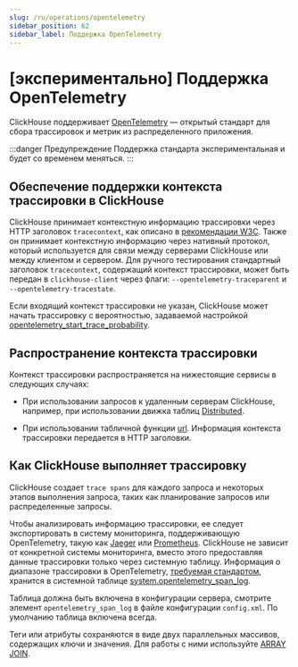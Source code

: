 ```yaml
---
slug: /ru/operations/opentelemetry
sidebar_position: 62
sidebar_label: Поддержка OpenTelemetry
---
```


# [экспериментально] Поддержка OpenTelemetry

ClickHouse поддерживает [OpenTelemetry](https://opentelemetry.io/) — открытый стандарт для сбора трассировок и метрик из распределенного приложения.

:::danger Предупреждение
Поддержка стандарта экспериментальная и будет со временем меняться.
:::

## Обеспечение поддержки контекста трассировки в ClickHouse

ClickHouse принимает контекстную информацию трассировки через HTTP заголовок `tracecontext`, как описано в [рекомендации W3C](https://www.w3.org/TR/trace-context/). Также он принимает контекстную информацию через нативный протокол, который используется для связи между серверами ClickHouse или между клиентом и сервером. Для ручного тестирования стандартный заголовок `tracecontext`, содержащий контекст трассировки, может быть передан в `clickhouse-client` через флаги: `--opentelemetry-traceparent` и `--opentelemetry-tracestate`.

Если входящий контекст трассировки не указан, ClickHouse может начать трассировку с вероятностью, задаваемой настройкой [opentelemetry_start_trace_probability](../operations/settings/settings.md#opentelemetry-start-trace-probability).

## Распространение контекста трассировки

Контекст трассировки распространяется на нижестоящие сервисы в следующих случаях:

* При использовании запросов к удаленным серверам ClickHouse, например, при использовании движка таблиц [Distributed](../engines/table-engines/special/distributed.md).

* При использовании табличной функции [url](../sql-reference/table-functions/url.md). Информация контекста трассировки передается в HTTP заголовки.

## Как ClickHouse выполняет трассировку

ClickHouse создает `trace spans` для каждого запроса и некоторых этапов выполнения запроса, таких как планирование запросов или распределенные запросы.

Чтобы анализировать информацию трассировки, ее следует экспортировать в систему мониторинга, поддерживающую OpenTelemetry, такую как [Jaeger](https://jaegertracing.io/) или [Prometheus](https://prometheus.io/). ClickHouse не зависит от конкретной системы мониторинга, вместо этого предоставляя данные трассировки только через системную таблицу. Информация о диапазоне трассировки в OpenTelemetry, [требуемая стандартом](https://github.com/open-telemetry/opentelemetry-specification/blob/master/specification/overview.md#span), хранится в системной таблице [system.opentelemetry_span_log](../operations/system-tables/opentelemetry_span_log.md).

Таблица должна быть включена в конфигурации сервера, смотрите элемент `opentelemetry_span_log` в файле конфигурации `config.xml`. По умолчанию таблица включена всегда.

Теги или атрибуты сохраняются в виде двух параллельных массивов, содержащих ключи и значения. Для работы с ними используйте [ARRAY JOIN](../sql-reference/statements/select/array-join.md).
